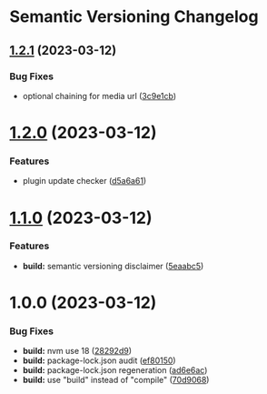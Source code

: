 # Semantic Versioning Changelog

## [1.2.1](https://github.com/MGPelloni/team-member/compare/v1.2.0...v1.2.1) (2023-03-12)


### Bug Fixes

* optional chaining for media url ([3c9e1cb](https://github.com/MGPelloni/team-member/commit/3c9e1cb1348fddf12f2920ed69dba47bd5fca27f))

# [1.2.0](https://github.com/MGPelloni/team-member/compare/v1.1.0...v1.2.0) (2023-03-12)


### Features

* plugin update checker ([d5a6a61](https://github.com/MGPelloni/team-member/commit/d5a6a61a4d6579330c5c30140dfb0f34dc982103))

# [1.1.0](https://github.com/MGPelloni/team-member/compare/v1.0.0...v1.1.0) (2023-03-12)


### Features

* **build:** semantic versioning disclaimer ([5eaabc5](https://github.com/MGPelloni/team-member/commit/5eaabc5939ebafafd3d2fe350f4dd402e6f43c23))

# 1.0.0 (2023-03-12)


### Bug Fixes

* **build:** nvm use 18 ([28292d9](https://github.com/MGPelloni/team-member/commit/28292d9c7b55c098abb8b112946bd46aa73c5524))
* **build:** package-lock.json audit ([ef80150](https://github.com/MGPelloni/team-member/commit/ef80150f22a213820c2a3b17ee63d2994b47836a))
* **build:** package-lock.json regeneration ([ad6e6ac](https://github.com/MGPelloni/team-member/commit/ad6e6aca92f2949cbd5b9199af06a70d088d3605))
* **build:** use "build" instead of "compile" ([70d9068](https://github.com/MGPelloni/team-member/commit/70d90684193400a4352fd6a30b0fbf919cdd4f33))
